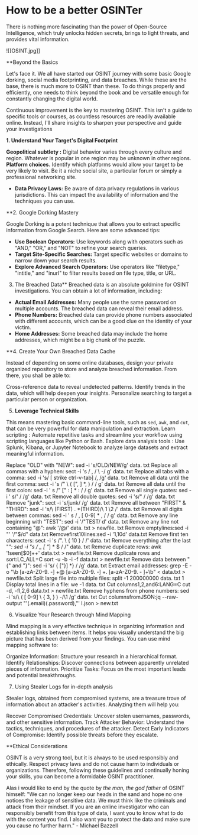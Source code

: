 # How to be a better OSINTer

There is nothing more fascinating than the power of Open-Source Intelligence, which truly unlocks hidden secrets, brings to light threats, and provides vital information. 

![[OSINT.jpg]]

**Beyond the Basics

Let's face it. We all have started our OSINT journey with some basic Google dorking, social media footprinting, and data breaches. While these are the base, there is much more to OSINT than these. To do things properly and efficiently, one needs to think beyond the book and be versatile enough for constantly changing the digital world.

Continuous improvement is the key to mastering OSINT. This isn't a guide to specific tools or courses, as countless resources are readily available online. Instead, I'll share insights to sharpen your perspective and guide your investigations

**1. Understand Your Target's Digital Footprint**

**Geopolitical subtlety :** Digital behavior varies through every culture and region. Whatever is popular in one region may be unknown in other regions.
**Platform choices.** Identify which platforms would allow your target to be very likely to visit. Be it a niche social site, a particular forum or simply a professional networking site.
* **Data Privacy Laws:** Be aware of data privacy regulations in various jurisdictions. This can impact the availability of information and the techniques you can use.

**2. Google Dorking Mastery

Google Dorking is a potent technique that allows you to extract specific information from Google Search. Here are some advanced tips:

* **Use Boolean Operators:** Use keywords along with operators such as "AND," "OR," and "NOT" to refine your search queries.
* **Target Site-Specific Searches:** Target specific websites or domains to narrow down your search results.
* **Explore Advanced Search Operators:** Use operators like "filetype," "intitle," and "inurl" to filter results based on file type, title, or URL.

3. The Breached Data**
 Breached data is an absolute goldmine for OSINT investigations. You can obtain a lot of information, including:

* **Actual Email Addresses:** Many people use the same password on multiple accounts. The breached data can reveal their email address.
* **Phone Numbers:** Breached data can provide phone numbers associated with different accounts, which can be a good clue on the identity of your victim.
* **Home Addresses:** Some breached data may include the home addresses, which might be a big chunk of the puzzle.

**4. Create Your Own Breached Data Cache

Instead of depending on some online databases, design your private organized repository to store and analyze breached information. From there, you shall be able to:
 
Cross-reference data to reveal undetected patterns.
Identify trends in the data, which will help deepen your insights.
Personalize searching to target a particular person or organization.

5. **Leverage Technical Skills**

This means mastering basic command-line tools, such as `sed`, `awk`, and `cut`, that can be very powerful for data manipulation and extraction.
 Learn scripting : Automate repetitive tasks and streamline your workflow using scripting languages like Python or Bash.
 Explore data analysis tools : Use Splunk, Kibana, or Jupyter Notebook to analyze large datasets and extract meaningful information.
 


Replace "OLD" with "NEW": sed -i 's/OLD/NEW/g' data. txt
Replace all commas with a hyphen: sect -i 's / \, / \ -/ g' data. txt
Replace all tabs with a comma: sed -i 's/ [ strike ctrl-v-tab] /\, /g' data. txt
Remove all data until the first comma: sect -i 's /" \ ( [", ] *, \) / / g' data. txt
Remove all data until the first colon: sed -i ' s /" [" : ] * : / / g' data. txt
Remove all single quotes: sed -i ' s/\' / /g' data. txt
Remove all double quotes: sed -i 's/\" / /g' data. txt
Remove "junk": sect -i 's/junk/ /g' data. txt
Remove all between "FIRST" & "THIRD": sed -i 's/\ (FIRST\) . *\(THIRD\)/\ 1 \2 /' data. txt
Remove all digits between commas: sed -i ' s / \, [ 0-9] * \, / / g' data. txt
Remove any line beginning with "TEST": sed -i '/"TEST/ d' data. txt
Remove any line not containing "@": awk '/@/' data. txt > newfile. txt
Remove emptylines:sed -i "' '/"$/d" data.txt
Removefirst10lines:sed -i '1,10d' data.txt
Remove first ten characters: sect -i 's /". \ { 10 \} / /' data. txt
Remove everything after the last "_": sed -i "s / _ [ "_] * $ / /" data. txt
Remove duplicate rows: awk '!seen[$0]++' data.txt > newfile.txt
Remove duplicate rows and sort:LC_ALL=C sort -u -b -i -f
data.txt > newfile.txt
Remove data between "{" and "}": sed -i 's/ { ["}] *} / /g' data. txt
Extract email addresses: grep -E -o "\b [a-zA-Z0-9. -] +@ [a-zA-Z0-9. -] +\. [a-zA-Z0-9. -
]+\b" < data.txt > newfile.txt
Split large file into multiple files: split -1 200000000 data. txt 1
Display total lines in a file: we -1 data. txt
Cut columns1,2,and6:LANG=C cut -d, -fl,2,6 data.txt > newfile.txt
Remove hyphens from phone numbers: sed -i 's/\ ( [ 0-9] \ { 3, \} \) -/\1 /g' data. txt
Cut columnsfromJSON:jq --raw-output "'\(.email)\(.password),"' l.json > new.txt


6. Visualize Your Research through Mind Mapping

Mind mapping is a very effective technique in organizing information and establishing links between items. It helps you visually understand the big picture that has been derived from your findings. You can use mind mapping software to:

Organize Information: Structure your research in a hierarchical format.
Identify Relationships: Discover connections between apparently unrelated pieces of information.
Prioritize Tasks: Focus on the most important leads and potential breakthroughs.

7. Using Stealer Logs for in-depth analysis

Stealer logs, obtained from compromised systems, are a treasure trove of information about an attacker's activities. Analyzing them will help you:

Recover Compromised Credentials: Uncover stolen usernames, passwords, and other sensitive information.
Track Attacker Behavior: Understand the tactics, techniques, and procedures of the attacker.
Detect Early Indicators of Compromise: Identify possible threats before they escalate.

**Ethical Considerations

OSINT is a very strong tool, but it is always to be used responsibly and ethically. Respect privacy laws and do not cause harm to individuals or organizations. Therefore, following these guidelines and continually honing your skills, you can become a formidable OSINT practitioner.

Alas i would like to end by the quote by *the man, the god father* of OSINT himself:
"We can no longer keep our heads in the sand and hope no one notices the leakage of sensitive data. We must think like the criminals and attack from their mindset. If you are an online investigator who can responsibly benefit from this type of data, I want you to know what to do with the content you find. I also want you to protect the data and make sure you cause no further harm." - Michael Bazzell

